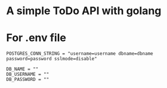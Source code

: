 # A simple ToDo API with golang


# For .env file

```
POSTGRES_CONN_STRING = "username=username dbname=dbname password=password sslmode=disable"

DB_NAME = ""
DB_USERNAME = ""
DB_PASSWORD = ""
```